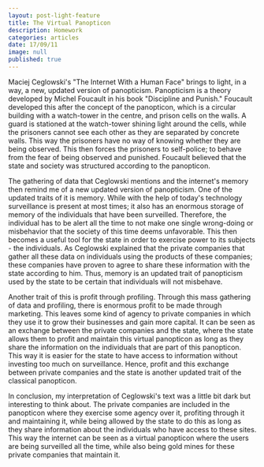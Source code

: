 ```yaml
---
layout: post-light-feature
title: The Virtual Panopticon
description: Homework
categories: articles
date: 17/09/11
image: null
published: true
---
```

Maciej Ceglowski's "The Internet With a Human Face" brings to light, in a way, a new, updated version of panopticism. Panopticism is a theory developed by Michel Foucault in his book "Discipline and Punish." Foucault developed this after the concept of the panopticon, which is a circular building with a watch-tower in the centre, and prison cells on the walls. A guard is stationed at the watch-tower shining light around the cells, while the prisoners cannot see each other as they are separated by concrete walls. This way the prisoners have no way of knowing whether they are being observed. This then forces the prisoners to self-police; to behave from the fear of being observed and punished. Foucault believed that the state and society was structured according to the panopticon.
 	
The gathering of data that Ceglowski mentions and the internet's memory then remind me of a new updated version of panopticism. One of the updated traits of it is memory.  While with the help of today's technology surveillance is present at most times; it also has an enormous storage of memory of the individuals that have been surveilled. Therefore, the individual has to be alert all the time to not make one single wrong-doing or misbehavior that the society of this time deems unfavorable. This then becomes a useful tool for the state in order to exercise power to its subjects - the individuals. As Ceglowski explained that the private companies that gather all these data on individuals using the products of these companies; these companies have proven to agree to share these information with the state according to him. Thus, memory is an updated trait of panopticism used by the state to be certain that individuals will not misbehave.
 	
Another trait of this is profit through profiling. Through this mass gathering of data and profiling, there is enormous profit to be made through marketing. This leaves some kind of agency to private companies in which they use it to grow their businesses and gain more capital. It can be seen as an exchange between the private companies and the state, where the state allows them to profit and maintain this virtual panopticon as long as they share the information on the individuals that are part of this panopticon. This way it is easier for the state to have access to information without investing too much on surveillance. Hence, profit and this exchange between private companies and the state is another updated trait of the classical panopticon.
 	
In conclusion, my interpretation of Ceglowski's text was a little bit dark but interesting to think about. The private companies are included in the panopticon where they exercise some agency over it, profiting through it and maintaining it, while being allowed by the state to do this as long as they share information about the individuals who have access to these sites. This way the internet can be seen as a virtual panopticon where the users are being surveilled all the time, while also being gold mines for these private companies that maintain it.

